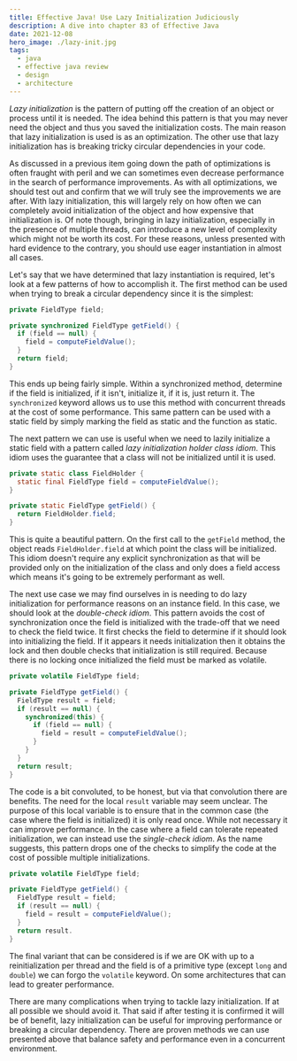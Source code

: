 ```yaml
---
title: Effective Java! Use Lazy Initialization Judiciously
description: A dive into chapter 83 of Effective Java
date: 2021-12-08
hero_image: ./lazy-init.jpg
tags:
  - java
  - effective java review
  - design
  - architecture
---
```


_Lazy initialization_ is the pattern of putting off the creation of an object or process until it is needed. The idea behind this pattern is that you may never need the object and thus you saved the initialization costs. The main reason that lazy initialization is used is as an optimization. The other use that lazy initialization has is breaking tricky circular dependencies in your code.

As discussed in a previous item going down the path of optimizations is often fraught with peril and we can sometimes even decrease performance in the search of performance improvements. As with all optimizations, we should test out and confirm that we will truly see the improvements we are after. With lazy initialization, this will largely rely on how often we can completely avoid initialization of the object and how expensive that initialization is.  Of note though, bringing in lazy initialization, especially in the presence of multiple threads, can introduce a new level of complexity which might not be worth its cost. For these reasons, unless presented with hard evidence to the contrary, you should use eager instantiation in almost all cases. 

Let's say that we have determined that lazy instantiation is required, let's look at a few patterns of how to accomplish it. The first method can be used when trying to break a circular dependency since it is the simplest:

```java
private FieldType field;

private synchronized FieldType getField() {
  if (field == null) {
    field = computeFieldValue();
  }
  return field;
}
```

This ends up being fairly simple. Within a synchronized method, determine if the field is initialized, if it isn't, initialize it, if it is, just return it. The `synchronized` keyword allows us to use this method with concurrent threads at the cost of some performance. This same pattern can be used with a static field by simply marking the field as static and the function as static.

The next pattern we can use is useful when we need to lazily initialize a static field with a pattern called _lazy initialization holder class idiom_. This idiom uses the guarantee that a class will not be initialized until it is used.

```java
private static class FieldHolder {
  static final FieldType field = computeFieldValue();
}

private static FieldType getField() {
  return FieldHolder.field;
}
```

This is quite a beautiful pattern. On the first call to the `getField` method, the object reads `FieldHolder.field` at which point the class will be initialized. This idiom doesn't require any explicit synchronization as that will be provided only on the initialization of the class and only does a field access which means it's going to be extremely performant as well. 

The next use case we may find ourselves in is needing to do lazy initialization for performance reasons on an instance field. In this case, we should look at the _double-check idiom_. This pattern avoids the cost of synchronization once the field is initialized with the trade-off that we need to check the field twice. It first checks the field to determine if it should look into initializing the field. If it appears it needs initialization then it obtains the lock and then double checks that initialization is still required.  Because there is no locking once initialized the field must be marked as volatile.

```java
private volatile FieldType field;

private FieldType getField() {
  FieldType result = field;
  if (result == null) {
    synchronized(this) {
      if (field == null) {
        field = result = computeFieldValue();
      }
    }
  }
  return result;
}
```

The code is a bit convoluted, to be honest, but via that convolution there are benefits. The need for the local `result` variable may seem unclear. The purpose of this local variable is to ensure that in the common case (the case where the field is initialized) it is only read once. While not necessary it can improve performance. In the case where a field can tolerate repeated initialization, we can instead use the _single-check idiom_. As the name suggests, this pattern drops one of the checks to simplify the code at the cost of possible multiple initializations. 

```java
private volatile FieldType field;

private FieldType getField() {
  FieldType result = field;
  if (result == null) {
    field = result = computeFieldValue();
  }
  return result.
}
```
The final variant that can be considered is if we are OK with up to a reinitialization per thread and the field is of a primitive type (except `long` and `double`) we can forgo the `volatile` keyword. On some architectures that can lead to greater performance. 

There are many complications when trying to tackle lazy initialization. If at all possible we should avoid it. That said if after testing it is confirmed it will be of benefit, lazy initialization can be useful for improving performance or breaking a circular dependency. There are proven methods we can use presented above that balance safety and performance even in a concurrent environment. 
